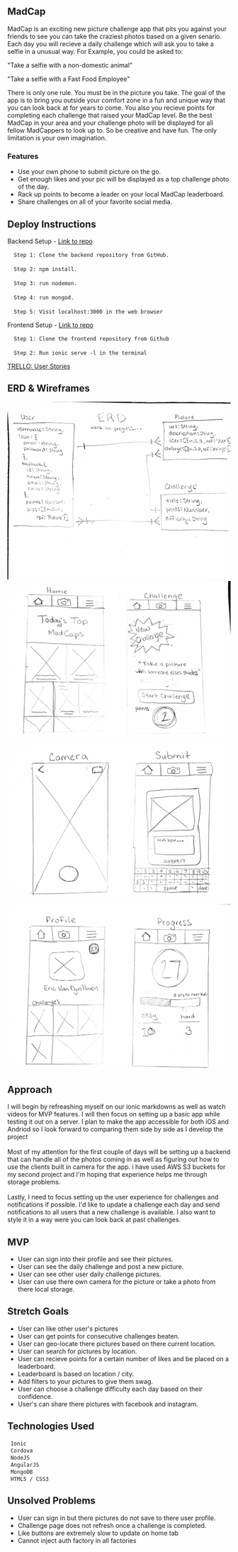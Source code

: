 ## MadCap
MadCap is an exciting new picture challenge app that pits you against your friends to see you can take the craziest photos based on a given senario. Each day you will recieve a daily challenge which will ask you to take a selfie in a unusual way. For Example, you could be asked to:

"Take a selfie with a non-domestic animal" 

"Take a selfie with a Fast Food Employee"

There is only one rule. You must be in the picture you take. The goal of the app is to bring you outside your comfort zone in a fun and unique way that you can look back at for years to come. You also you recieve points for completing each challenge that raised your MadCap level. Be the best MadCap in your area and your challenge photo will be displayed for all fellow MadCappers to look up to. So be creative and have fun. The only limitation is your own imagination.

### Features

- Use your own phone to submit picture on the go.
- Get enough likes and your pic will be displayed as a top challenge photo of the day.
- Rack up points to become a leader on your local MadCap leaderboard.
- Share challenges on all of your favorite social media.

## Deploy Instructions

Backend Setup - [Link to repo](https://github.com/evandynh/madcap-backend)
```
  Step 1: Clone the backend repository from GitHub.

  Step 2: npm install.

  Step 3: run nodemon.
  
  Step 4: run mongod. 
  
  Step 5: Visit localhost:3000 in the web browser
```

Frontend Setup - [Link to repo](https://github.com/evandynh/madcap-frontend)
```
  Step 1: Clone the frontend repository from Github
  
  Step 2: Run ionic serve -l in the terminal

```

[TRELLO:  User Stories](https://trello.com/b/piXaTwuQ/madcap)

## ERD & Wireframes
![](assets/EDR.png)
![](assets/wireframe1.png)
![](assets/wireframe2.png)
![](assets/wireframe3.png)

## Approach
 I will begin by refreashing myself on our ionic markdowns as well as watch videos for MVP features. I will then focus on setting up a basic app while testing it out on a server. I plan to make the app accessible for both iOS and Andriod so I look forward to comparing them side by side as I develop the project
<br>
<br>
Most of my attention for the first couple of days will be setting up a backend that can handle all of the photos coming in as well as figuring out how to use the clients built in camera for the app. i have used AWS S3 buckets for my second project and I'm hoping that experience helps me through storage problems. 
<br>
<br>
Lastly, I need to focus setting up the user experience for challenges and notifications if possible. I'd like to update a challenge each day and send notifications to all users that a new challenge is available. I also want to style it in a way were you can look back at past challenges.

## MVP
- User can sign into their profile and see their pictures.
- User can see the daily challenge and post a new picture.
- User can see other user daily challenge pictures.
- User can use there own camera for the picture or take a photo from there local storage.


## Stretch Goals
- User can like other user's pictures
- User can get points for consecutive challenges beaten.
- User can geo-locate there pictures based on there current location.
- User can search for pictures by location.
- User can recieve points for a certain number of likes and be placed on a leaderboard.
- Leaderboard is based on location / city.
- Add filters to your pictures to give them swag.
- User can choose a challenge difficulty each day based on their confidence.
- User's can share there pictures with facebook and instagram.


## Technologies Used
```
 Ionic
 Cordova
 NodeJS
 AngularJS
 MongoDB
 HTML5 / CSS3
```

## Unsolved Problems
- User can sign in but there pictures do not save to there user profile.
- Challenge page does not refresh once a challenge is completed.
- Like buttons are extremely slow to update on home tab
- Cannot inject auth factory in all factories
